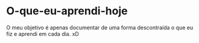 # O-que-eu-aprendi-hoje

O meu objetivo é apenas documentar de uma forma descontraída o que eu fiz e aprendi em cada dia. xD
